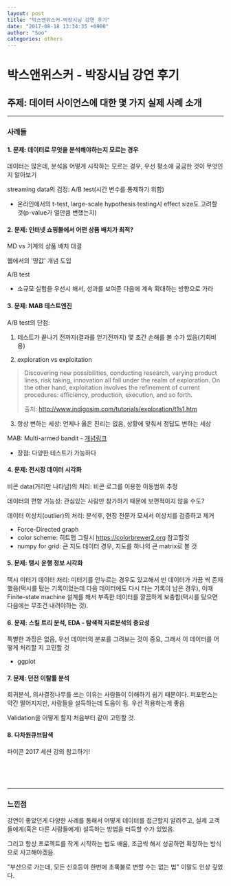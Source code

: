 ```yaml
---
layout: post
title: "박스앤위스커-박장시님 강연 후기"
date: "2017-08-18 13:34:35 +0900"
author: "Soo"
categories: others
---
```

**박스앤위스커 - 박장시님 강연 후기**
===

## 주제: 데이터 사이언스에 대한 몇 가지 실제 사례 소개
---
### 사례들

#### 1. 문제: 데이터로 무엇을 분석해야하는지 모르는 경우
데이터는 많은데, 분석을 어떻게 시작하는 모르는 경우, 우선 평소에 궁금한 것이 무엇인지 알아보기

streaming data의 검정: A/B test(시간 변수를 통제하기 위함)

* 온라인에서의 t-test, large-scale hypothesis testing시 effect size도 고려할 것(p-value가 얼만큼 변했는지)

#### 2. 문제: 인터넷 쇼핑몰에서 어떤 상품 배치가 최적?
MD vs 기계의 상품 배치 대결

웹에서의 '땅값' 개념 도입

A/B test

* 소규모 실험을 우선시 해서, 성과를 보여준 다음에 계속 확대하는 방향으로 가라

#### 3. 문제: MAB 테스트엔진
A/B test의 단점:

1) 테스트가 끝나기 전까지(결과를 얻기전까지) 몇 초간 손해를 볼 수가 있음(기회비용)

2) exploration vs exploitation
> Discovering new possibilities, conducting research, varying product lines, risk taking, innovation all fall under the realm of exploration. On the other hand, exploitation involves the refinement of current procedures: efficiency, production, execution, and so forth.
>
> 출처: http://www.indigosim.com/tutorials/exploration/t1s1.htm

3) 항상 변하는 세상: 언제나 옳은 진리는 없음, 상황에 맞춰서 정답도 변하는 세상

MAB: Multi-armed bandit - [개념링크](https://en.wikipedia.org/wiki/Multi-armed_bandit)

* 장점: 다양한 테스트가 가능하다

#### 4. 문제: 전시장 데이터 시각화
비콘 data(거리만 나타남)의 처리: 비콘 로그를 이용한 이동범위 추정

데이터의 편향 가능성: 관심있는 사람만 참가하기 때문에 보편적이지 않을 수도?

데이터 이상치(outlier)의 처리: 분석후, 현장 전문가 모셔서 이상치를 검증하고 제거

* Force-Directed graph
* color scheme: 히트맵 그릴시 https://colorbrewer2.org 참고할것
* numpy for grid: 큰 지도 데이터 경우, 지도를 하나의 큰 matrix로 볼 것

#### 5. 문제: 탱시 운행 정보 시각화
택시 미터기 데이터 처리: 미터기를 안누르는 경우도 있고해서 빈 데이터가 가끔 씩 존재했음(택시를 탔는 기록이었는데 다음 데이터에도 다시 타는 기록이 남은 경우), 이때 Finite-state machine 설계를 해서 부족한 데이터를 깔끔하게 보충함(택시를 탔으면 다음에는 무조건 내려야하는 것).

#### 6. 문제: 스킬 트리 분석, EDA - 탐색적 자료분석의 중요성
특별한 과정은 없음, 우선 데이터의 분포를 그려보는 것이 중요, 그래서 이 데이터를 어떻게 처리할 지 고민할 것

* ggplot

#### 7. 문제: 던전 이탈률 분석
회귀분석, 의사결정나무를 쓰는 이유는 사람들이 이해하기 쉽기 때문이다. 퍼포먼스는 약간 떨어지지만, 사람들을 설득하는데 도움이 됨. 우선 적용하는게 좋음

Validation을 어떻게 할지 처음부터 같이 고민할 것.

#### 8. 다차원큐브탐색
파이콘 2017 세션 강의 참고하기!

<p><br /></p>
<p><br /></p>

---
### 느낀점
강연이 좋았던게 다양한 사례를 통해서 어떻게 데이터를 접근할지 알려주고, 실제 고객들에게(혹은 다른 사람들에게) 설득하는 방법을 터득할 수가 있었음.

그리고 항상 프로젝트를 작게 시작하는 법도 배움, 조금씩 해서 성공하면 확장하는 방식으로 사고해야겠음.

"부산으로 가는데, 모든 신호등이 한번에 초록불로 변할 수는 없는 법" 이말도 인상 깊었다.
